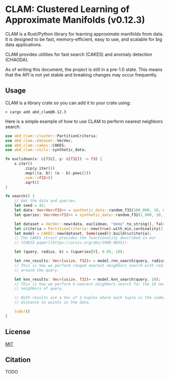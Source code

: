 # CLAM: Clustered Learning of Approximate Manifolds (v0.12.3)

CLAM is a Rust/Python library for learning approximate manifolds from data.
It is designed to be fast, memory-efficient, easy to use, and scalable for big data applications.

CLAM provides utilities for fast search (CAKES) and anomaly detection (CHAODA).

As of writing this document, the project is still in a pre-1.0 state.
This means that the API is not yet stable and breaking changes may occur frequently.

## Usage

CLAM is a library crate so you can add it to your crate using:

```shell
> cargo add abd_clam@0.12.3
```

Here is a simple example of how to use CLAM to perform nearest neighbors search:

```rust
use abd_clam::cluster::PartitionCriteria;
use abd_clam::dataset::VecVec;
use abd_clam::cakes::CAKES;
use abd_clam::utils::synthetic_data;

fn euclidean(x: &[f32], y: &[f32]) -> f32 {
    x.iter()
        .zip(y.iter())
        .map(|(a, b)| (a - b).powi(2))
        .sum::<f32>()
        .sqrt()
}

fn search() {
    // Get the data and queries.
    let seed = 42;
    let data: Vec<Vec<f32>> = synthetic_data::random_f32(100_000, 10, 0., 1., seed);
    let queries: Vec<Vec<f32>> = synthetic_data::random_f32(1_000, 10, 0., 1., 0);

    let dataset = VecVec::new(data, euclidean, "demo".to_string(), false);
    let criteria = PartitionCriteria::new(true).with_min_cardinality(1);
    let model = CAKES::new(dataset, Some(seed)).build(&criteria);
    // The CAKES struct provides the functionality described in our
    // [CHESS paper](https://arxiv.org/abs/1908.08551).

    let (query, radius, k) = (&queries[0], 0.05, 10);

    let rnn_results: Vec<(usize, f32)> = model.rnn_search(query, radius);
    // This is how we perform ranged nearest neighbors search with radius 0.05
    // around the query.

    let knn_results: Vec<(usize, f32)> = model.knn_search(query, 10);
    // This is how we perform k-nearest neighbors search for the 10 nearest
    // neighbors of query.

    // Both results are a Vec of 2-tuples where each tuple is the index and
    // distance to points in the data.

    todo!()
}
```

<!-- TODO: Provide snippets for using CHAODA -->

## License

[MIT](LICENSE)

## Citation

TODO
